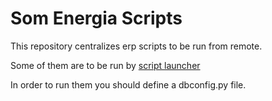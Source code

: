# Som Energia Scripts


This repository centralizes erp scripts to be run from remote.

Some of them are to be run by [script launcher](https://github.com/som-energia/scriptlauncher)

In order to run them you should define a dbconfig.py file.




